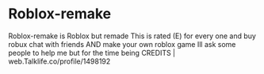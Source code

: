 # Roblox-remake
Roblox-remake is Roblox but remade This is rated (E) for every one and buy robux chat with friends AND make your own roblox game
Ill ask some people to help me but for the time being                                                                                                              CREDITS | web.Talklife.co/profile/1498192

